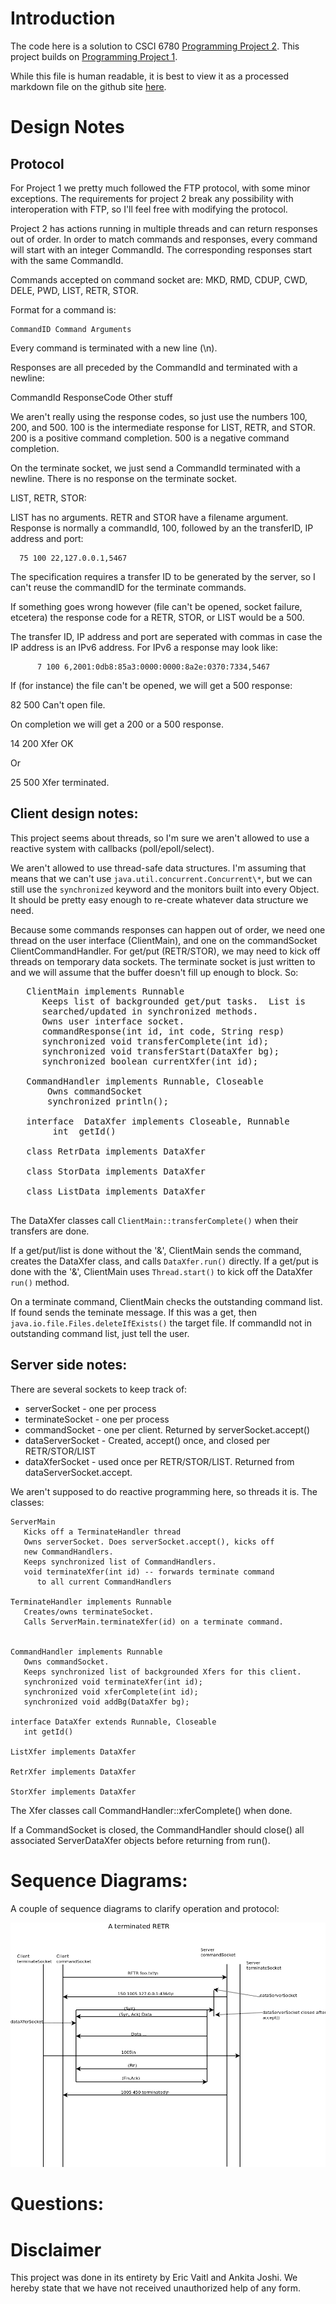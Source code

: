 Introduction
============

The code here is a solution to CSCI 6780 [Programming Project
2](./docs/Programming-Project2.pdf). This project builds on
[Programming Project 1](./docs/Programming-Project1.pdf).

While this file is human readable, it is best to view it as a
processed markdown file on the github site
[here](https://github.com/evaitl/6780p2).


Design Notes
============


## Protocol


For Project 1 we pretty much followed the FTP protocol, with some
minor exceptions.  The requirements for project 2 break any
possibility with interoperation with FTP, so I'll feel free with
modifying the protocol.

Project 2 has actions running in multiple threads and can return
responses out of order. In order to match commands and responses,
every command will start with an integer CommandId.  The corresponding
responses start with the same CommandId.

Commands accepted on command socket are: MKD, RMD, CDUP, CWD, DELE,
PWD, LIST, RETR, STOR.

Format for a command is:

    CommandID Command Arguments

Every command is terminated with a new line (\n).

Responses are all preceded by the CommandId and terminated with a newline: 

   CommandId ResponseCode  Other stuff

We aren't really using the response codes, so just use the numbers
100, 200, and 500. 100 is the intermediate response for LIST, RETR,
and STOR. 200 is a positive command completion. 500 is a negative
command completion.

On the terminate socket, we just send a CommandId terminated with a
newline. There is no response on the terminate socket. 

LIST, RETR, STOR:

LIST has no arguments. RETR and STOR have a filename argument.
Response is normally a commandId, 100, followed by an the transferID,
IP address and port:

	  75 100 22,127.0.0.1,5467

The specification requires a transfer ID to be generated by the
server, so I can't reuse the commandID for the terminate commands. 

If something goes wrong however (file can't be opened, socket failure,
etcetera) the response code for a RETR, STOR, or LIST would be a 500.

The transfer ID, IP address and port are seperated with commas in
case the IP address is an IPv6 address. For IPv6 a response may look
like:

          7 100 6,2001:0db8:85a3:0000:0000:8a2e:0370:7334,5467

If (for instance) the file can't be opened, we will get a 500 response:

   82 500 Can't open file. 

On completion we will get a 200 or a 500 response.

   14 200 Xfer OK

Or

   25 500 Xfer terminated. 


## Client design notes:

This project seems about threads, so I'm sure we aren't allowed to use
a reactive system with callbacks (poll/epoll/select). 

We aren't allowed to use thread-safe data structures. I'm assuming
that means that we can't use `java.util.concurrent.Concurrent\*`, but
we can still use the `synchronized` keyword and the monitors built
into every Object.  It should be pretty easy enough to re-create
whatever data structure we need.

Because some commands responses can happen out of order, we need one
thread on the user interface (ClientMain), and one on the
commandSocket ClientCommandHandler.  For get/put (RETR/STOR), we may
need to kick off threads on temporary data sockets. The terminate
socket is just written to and we will assume that the buffer doesn't
fill up enough to block. So:

<pre>
   ClientMain implements Runnable   
      Keeps list of backgrounded get/put tasks.  List is
      searched/updated in synchronized methods.
      Owns user interface socket.
      commandResponse(int id, int code, String resp)      
      synchronized void transferComplete(int id);
      synchronized void transferStart(DataXfer bg);
      synchronized boolean currentXfer(int id);
      
   CommandHandler implements Runnable, Closeable
       Owns commandSocket
       synchronized println();

   interface  DataXfer implements Closeable, Runnable
        int  getId()

   class RetrData implements DataXfer

   class StorData implements DataXfer

   class ListData implements DataXfer

</pre>

The DataXfer classes call `ClientMain::transferComplete()` when their
transfers are done.

If a get/put/list is done without the '&', ClientMain sends the
command, creates the DataXfer class, and calls `DataXfer.run()`
directly. If a get/put is done with the '&', ClientMain uses
`Thread.start()` to kick off the DataXfer `run()` method.

On a terminate command, ClientMain checks the outstanding command
list. If found sends the teminate message. If this was a get, then
`java.io.file.Files.deleteIfExists()` the target file.  If commandId
not in outstanding command list, just tell the user.


## Server side notes:

There are several sockets to keep track of:

* serverSocket - one per process
* terminateSocket - one per process
* commandSocket - one per client. Returned by serverSocket.accept()
* dataServerSocket - Created, accept() once, and closed per RETR/STOR/LIST
* dataXferSocket - used once per RETR/STOR/LIST. Returned from
  dataServerSocket.accept.

We aren't supposed to do reactive programming here, so threads it
is. The classes:

    ServerMain
       Kicks off a TerminateHandler thread
       Owns serverSocket. Does serverSocket.accept(), kicks off
       new CommandHandlers.
       Keeps synchronized list of CommandHandlers.
       void terminateXfer(int id) -- forwards terminate command
          to all current CommandHandlers      

    TerminateHandler implements Runnable
       Creates/owns terminateSocket.
       Calls ServerMain.terminateXfer(id) on a terminate command. 


    CommandHandler implements Runnable
       Owns commandSocket.
       Keeps synchronized list of backgrounded Xfers for this client.
       synchronized void terminateXfer(int id);
       synchronized void xferComplete(int id);
       synchronized void addBg(DataXfer bg);

    interface DataXfer extends Runnable, Closeable
       int getId()

    ListXfer implements DataXfer

    RetrXfer implements DataXfer

    StorXfer implements DataXfer
    
The Xfer classes call CommandHandler::xferComplete() when done.

If a CommandSocket is closed, the CommandHandler should close() all
associated ServerDataXfer objects before returning from run().


Sequence Diagrams:
==================

A couple of sequence diagrams to clarify operation and protocol:

![Terminated RETR](docs/retr_term.png)


Questions:
==========




Disclaimer
==========

This project was done in its entirety by Eric Vaitl and Ankita
Joshi. We hereby state that we have not received unauthorized help of
any form.

